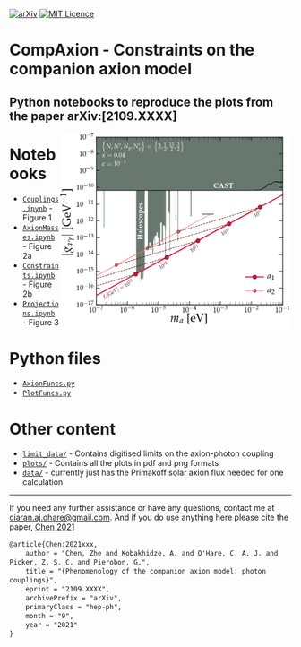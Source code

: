 [![arXiv](https://img.shields.io/badge/arXiv-2109.03116-B31B1B.svg)](https://arxiv.org/abs/2109.XXXXX)
[![MIT Licence](https://badges.frapsoft.com/os/mit/mit.svg?v=103)](https://opensource.org/licenses/mit-license.php)

# CompAxion - Constraints on the companion axion model
Python notebooks to reproduce the plots from the paper arXiv:[2109.XXXX]
---
[<img align="right" src="plots/plots_png/Couplings.png" height="350">](https://github.com/cajohare/NeutrinoFog/raw/master/plots/plots_png/Couplings.png)

# Notebooks
* [`Couplings.ipynb`](https://github.com/cajohare/NeutrinoFog/blob/main/notebooks/Couplings.ipynb) - Figure 1
* [`AxionMasses.ipynb`](https://github.com/cajohare/NeutrinoFog/blob/main/notebooks/AxionMasses.ipynb) - Figure 2a
* [`Constraints.ipynb`](https://github.com/cajohare/NeutrinoFog/blob/main/notebooks/Constraints.ipynb) - Figure 2b
* [`Projections.ipynb`](https://github.com/cajohare/NeutrinoFog/blob/main/notebooks/Projections.ipynb) - Figure 3

# Python files
* [`AxionFuncs.py`](https://github.com/cajohare/NeutrinoFog/blob/main/src/AxionFuncs.py)
* [`PlotFuncs.py`](https://github.com/cajohare/NeutrinoFog/blob/main/src/PlotFuncs.py)

# Other content
* [`limit_data/`](https://github.com/cajohare/NeutrinoFog/tree/main/src) - Contains digitised limits on the axion-photon coupling
* [`plots/`](https://github.com/cajohare/NeutrinoFog/tree/main/plots) - Contains all the plots in pdf and png formats
* [`data/`](https://github.com/cajohare/NeutrinoFog/tree/main/data) - currently just has the Primakoff solar axion flux needed for one calculation

---

If you need any further assistance or have any questions, contact me at ciaran.aj.ohare@gmail.com. And if you do use anything here please cite the paper, [Chen 2021](https://arxiv.org/abs/2109.?????)
```
@article{Chen:2021xxx,
    author = "Chen, Zhe and Kobakhidze, A. and O'Hare, C. A. J. and Picker, Z. S. C. and Pierobon, G.",
    title = "{Phenomenology of the companion axion model: photon couplings}",
    eprint = "2109.XXXX",
    archivePrefix = "arXiv",
    primaryClass = "hep-ph",
    month = "9",
    year = "2021"
}
```
